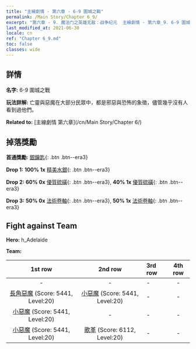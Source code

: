 ```yaml
---
title: "主線劇情 - 第六章 - 6-9 圍城之戰"
permalink: /Main Story/Chapter 6_9/
excerpt: "第六章 - 9. 魔法门之英雄无敌：战争纪元  主線劇情 - 第六章_9. 6-9 圍城之戰"
last_modified_at: 2021-06-30
locale: cn
ref: "Chapter 6_9.md"
toc: false
classes: wide
---
```


## 詳情

 **名字:** 6-9 圍城之戰

 **玩法詳解:** 亡靈與惡魔在大部分民眾中，都是邪惡與恐怖的象徵，儘管幾乎沒有人看到過他們。

 **Related to:** [主線劇情 第六章](/cn/Main Story/Chapter 6/)

## 掉落獎勵

 **首通獎勵:** [銀鑰匙](/cn/Items/con_693/){: .btn .btn--era3}

 **Drop 1:** **100% 1x** [精美水銀](/cn/Items/mat_21/){: .btn .btn--era3}

 **Drop 2:** **60% 0x** [優質硫磺](/cn/Items/mat_15/){: .btn .btn--era3}, **40% 1x** [優質硫磺](/cn/Items/mat_15/){: .btn .btn--era3}

 **Drop 3:** **50% 0x** [法術卷軸](/cn/Items/con_694/){: .btn .btn--era3}, **50% 1x** [法術卷軸](/cn/Items/con_694/){: .btn .btn--era3}


## Fight against Team
 **Hero:** h_Adelaide

 **Team:**


  | 1st row | 2nd row | 3rd row | 4th row |
  |:----:|:----:|:----|:----:|
  | - | - | - | - |
  | [長角惡魔](/cn/units/Demon/) (Score: 5441, Level:20)  | [小惡魔](/cn/units/Imp/) (Score: 5441, Level:20)  | - | - |
  | [小惡魔](/cn/units/Imp/) (Score: 5441, Level:20)  | - | - | - |
  | [小惡魔](/cn/units/Imp/) (Score: 5441, Level:20)  | [歌革](/cn/units/Gog/) (Score: 6112, Level:20)  | - | - |


